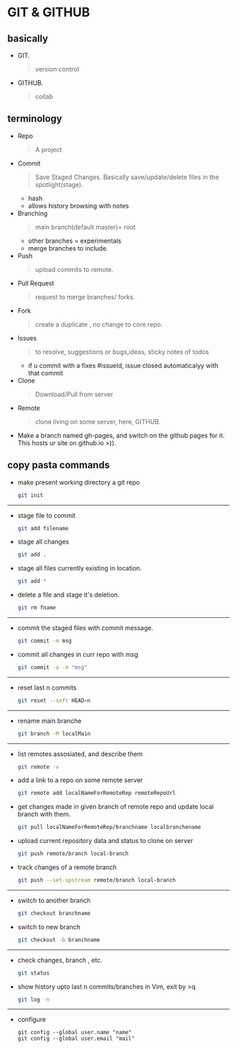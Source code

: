 # GIT & GITHUB

## basically

- GIT.
	> version control
- GITHUB.
	> collab

## terminology

- Repo
	> A project
- Commit
	> Save Staged Changes.
	> Basically save/update/delete files in the spotlight(stage).
	- hash
	- allows history browsing with notes
- Branching
	> main branch(default master)= root
	- other branches = experimentals
	- merge branches to include.
- Push
	> upload commits to remote.
- Pull Request
	> request to merge branches/ forks.
- Fork
	>create a duplicate , no change to core repo.
- Issues
	> to resolve, suggestions or bugs,ideas, sticky notes of todos
	- if u commit with a fixes #issueId, issue closed automaticalyy with that commit
- Clone
	> Download/Pull from server
- Remote
	> clone living on some server, here, GITHUB.
- Make a branch named gh-pages, and switch on the github pages for it. This hosts ur site on github.io 	>)).

## copy pasta commands
-  make present working directory a git repo
	```bash
	git init
	```
---

-  stage file to commit
	```bash
	git add filename
	```
- stage all changes
	```bash
	git add .
	```
- stage all files currently existing in location.
	```bash
	git add *
	```
- delete a file and stage it's deletion.
	```bash
	git rm fname
	```
---

-  commit the staged files with commit message.
	```bash
	git commit -m msg
	```
-  commit all changes in curr repo with msg
	```bash
	git commit -a -m "msg"
	```
---

- reset last n commits
	```bash
	git reset --soft HEAD~n
	```

---

- rename main branche
	```bash
	git branch -M localMain
	```
---

-  list remotes assosiated, and describe them
	```bash
	git remote -v
	```
-  add a link to a repo on some remote server
	```bash
	git remote add localNameForRemoteRep remoteRepoUrl
	```
-  get changes made in given branch of remote repo and update local branch with them.
	```bash
	git pull localNameForRemoteRep/branchname localbranchename
	```
- upload current repository data and status to clone on server
	```bash
	git push remote/branch local-branch
	```
- track changes of a remote branch
	```bash
	git push --set-upstream remote/branch local-branch
	```

---

- switch to another branch
	```bash
	git checkout branchname
	```
- switch to new branch
	```bash
	git checkout -b branchname
	```
---

-  check changes, branch , etc.
	```bash
	git status
	```
-  show history upto last n commits/branches in Vim, exit by 	>q
	```bash
	git log -n
	```

---

- configure
	```
	git config --global user.name "name"
	git config --global user.email "mail"
	```

